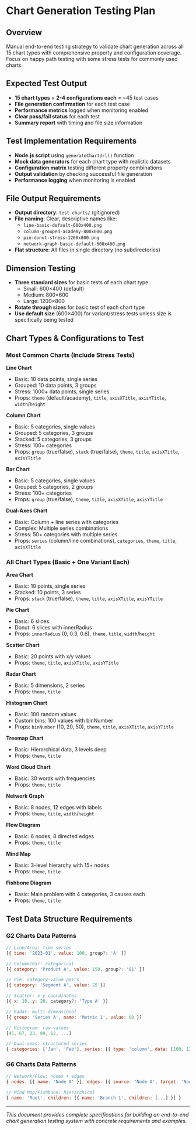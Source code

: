 # Chart Generation Testing Plan

## Overview
Manual end-to-end testing strategy to validate chart generation across all 15 chart types with comprehensive property and configuration coverage. Focus on happy path testing with some stress tests for commonly used charts.

## Expected Test Output
- **15 chart types** × **2-4 configurations each** = ~45 test cases
- **File generation confirmation** for each test case
- **Performance metrics** logged when monitoring enabled
- **Clear pass/fail status** for each test
- **Summary report** with timing and file size information

## Test Implementation Requirements
- **Node.js script** using `generateChartUrl()` function
- **Mock data generators** for each chart type with realistic datasets
- **Configuration matrix** testing different property combinations
- **Output validation** by checking successful file generation
- **Performance logging** when monitoring is enabled

## File Output Requirements
- **Output directory**: `test-charts/` (gitignored)
- **File naming**: Clear, descriptive names like:
  - `line-basic-default-600x400.png`
  - `column-grouped-academy-800x600.png`
  - `pie-donut-stress-1200x800.png`
  - `network-graph-basic-default-600x400.png`
- **Flat structure**: All files in single directory (no subdirectories)

## Dimension Testing
- **Three standard sizes** for basic tests of each chart type:
  - Small: 600×400 (default)
  - Medium: 800×600 
  - Large: 1200×800
- **Rotate through sizes** for basic test of each chart type
- **Use default size** (600×400) for variant/stress tests unless size is specifically being tested

## Chart Types & Configurations to Test

### Most Common Charts (Include Stress Tests)
**Line Chart**
- Basic: 10 data points, single series
- Grouped: 10 data points, 3 groups
- Stress: 1000+ data points, single series
- Props: `theme` (default/academy), `title`, `axisXTitle`, `axisYTitle`, `width`/`height`

**Column Chart** 
- Basic: 5 categories, single values
- Grouped: 5 categories, 3 groups
- Stacked: 5 categories, 3 groups
- Stress: 100+ categories
- Props: `group` (true/false), `stack` (true/false), `theme`, `title`, `axisXTitle`, `axisYTitle`

**Bar Chart**
- Basic: 5 categories, single values
- Grouped: 5 categories, 2 groups
- Stress: 100+ categories
- Props: `group` (true/false), `theme`, `title`, `axisXTitle`, `axisYTitle`

**Dual-Axes Chart**
- Basic: Column + line series with categories
- Complex: Multiple series combinations
- Stress: 50+ categories with multiple series
- Props: `series` (column/line combinations), `categories`, `theme`, `title`, `axisXTitle`

### All Chart Types (Basic + One Variant Each)

**Area Chart**
- Basic: 10 points, single series
- Stacked: 10 points, 3 series
- Props: `stack` (true/false), `theme`, `title`, `axisXTitle`, `axisYTitle`

**Pie Chart**
- Basic: 6 slices
- Donut: 6 slices with innerRadius
- Props: `innerRadius` (0, 0.3, 0.6), `theme`, `title`, `width`/`height`

**Scatter Chart**
- Basic: 20 points with x/y values
- Props: `theme`, `title`, `axisXTitle`, `axisYTitle`

**Radar Chart**
- Basic: 5 dimensions, 2 series
- Props: `theme`, `title`

**Histogram Chart**
- Basic: 100 random values
- Custom bins: 100 values with binNumber
- Props: `binNumber` (10, 20, 50), `theme`, `title`, `axisXTitle`, `axisYTitle`

**Treemap Chart**
- Basic: Hierarchical data, 3 levels deep
- Props: `theme`, `title`

**Word Cloud Chart**
- Basic: 30 words with frequencies
- Props: `theme`, `title`

**Network Graph**
- Basic: 8 nodes, 12 edges with labels
- Props: `theme`, `title`, `width`/`height`

**Flow Diagram**
- Basic: 6 nodes, 8 directed edges
- Props: `theme`, `title`

**Mind Map**
- Basic: 3-level hierarchy with 15+ nodes
- Props: `theme`, `title`

**Fishbone Diagram**
- Basic: Main problem with 4 categories, 3 causes each
- Props: `theme`, `title`

## Test Data Structure Requirements

### G2 Charts Data Patterns
```javascript
// Line/Area: time series
[{ time: '2023-01', value: 100, group?: 'A' }]

// Column/Bar: categorical
[{ category: 'Product A', value: 150, group?: 'Q1' }]

// Pie: category-value pairs
[{ category: 'Segment A', value: 25 }]

// Scatter: x-y coordinates
[{ x: 10, y: 20, category?: 'Type A' }]

// Radar: multi-dimensional
[{ group: 'Series A', name: 'Metric 1', value: 80 }]

// Histogram: raw values
[45, 67, 23, 89, 12, ...]

// Dual-axes: structured series
{ categories: ['Jan', 'Feb'], series: [{ type: 'column', data: [100, 120] }] }
```

### G6 Charts Data Patterns
```javascript
// Network/Flow: nodes + edges
{ nodes: [{ name: 'Node A' }], edges: [{ source: 'Node A', target: 'Node B', name?: 'connects' }] }

// Mind Map/Fishbone: hierarchical
{ name: 'Root', children: [{ name: 'Branch 1', children: [...] }] }
```

---
*This document provides complete specifications for building an end-to-end chart generation testing system with concrete requirements and examples.*